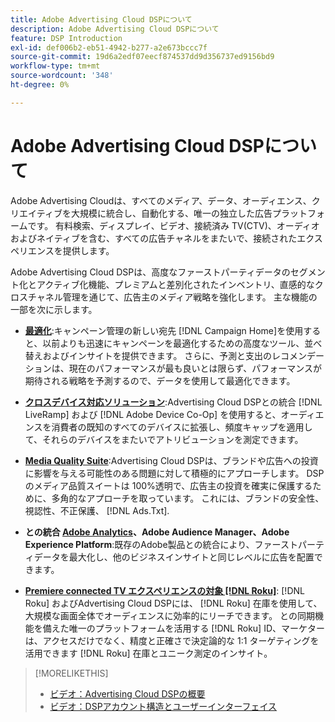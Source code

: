 ```yaml
---
title: Adobe Advertising Cloud DSPについて
description: Adobe Advertising Cloud DSPについて
feature: DSP Introduction
exl-id: def006b2-eb51-4942-b277-a2e673bccc7f
source-git-commit: 19d6a2edf07eecf874537dd9d356737ed9156bd9
workflow-type: tm+mt
source-wordcount: '348'
ht-degree: 0%

---
```


# Adobe Advertising Cloud DSPについて

Adobe Advertising Cloudは、すべてのメディア、データ、オーディエンス、クリエイティブを大規模に統合し、自動化する、唯一の独立した広告プラットフォームです。 有料検索、ディスプレイ、ビデオ、接続済み TV(CTV)、オーディオおよびネイティブを含む、すべての広告チャネルをまたいで、接続されたエクスペリエンスを提供します。

Adobe Advertising Cloud DSPは、高度なファーストパーティデータのセグメント化とアクティブ化機能、プレミアムと差別化されたインベントリ、直感的なクロスチャネル管理を通じて、広告主のメディア戦略を強化します。 主な機能の一部を次に示します。

* [**最適化**](features/optimization.md):キャンペーン管理の新しい宛先 [!DNL Campaign Home]を使用すると、以前よりも迅速にキャンペーンを最適化するための高度なツール、並べ替えおよびインサイトを提供できます。 さらに、予測と支出のレコメンデーションは、現在のパフォーマンスが最も良いとは限らず、パフォーマンスが期待される戦略を予測するので、データを使用して最適化できます。

* [**クロスデバイス対応ソリューション**](features/cross-device-solutions.md):Advertising Cloud DSPとの統合 [!DNL LiveRamp] および [!DNL Adobe Device Co-Op] を使用すると、オーディエンスを消費者の既知のすべてのデバイスに拡張し、頻度キャップを適用して、それらのデバイスをまたいでアトリビューションを測定できます。

* [**Media Quality Suite**](features/brand-safety-media-quality.md):Advertising Cloud DSPは、ブランドや広告への投資に影響を与える可能性のある問題に対して積極的にアプローチします。 DSPのメディア品質スイートは 100%透明で、広告主の投資を確実に保護するために、多角的なアプローチを取っています。 これには、ブランドの安全性、視認性、不正保護、 [!DNL Ads.Txt].

* **との統合 [Adobe Analytics](/help/integrations/analytics/overview.md)、Adobe Audience Manager、Adobe Experience Platform**:既存のAdobe製品との統合により、ファーストパーティデータを最大化し、他のビジネスインサイトと同じレベルに広告を配置できます。

* [**Premiere connected TV エクスペリエンスの対象 [!DNL Roku]**](/help/dsp/inventory/roku-inventory.md): [!DNL Roku] およびAdvertising Cloud DSPには、 [!DNL Roku] 在庫を使用して、大規模な画面全体でオーディエンスに効率的にリーチできます。 との同期機能を備えた唯一のプラットフォームを活用する [!DNL Roku] ID、マーケターは、アクセスだけでなく、精度と正確さで決定論的な 1:1 ターゲティングを活用できます [!DNL Roku] 在庫とユニーク測定のインサイト。

>[!MORELIKETHIS]
>
>* [ビデオ：Advertising Cloud DSPの概要](https://experienceleague.adobe.com/docs/advertising-cloud-learn/tutorials/dsp/intro.html)
>* [ビデオ：DSPアカウント構造とユーザーインターフェイス](https://experienceleague.adobe.com/docs/advertising-cloud-learn/tutorials/dsp/ui.html)

